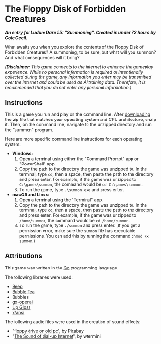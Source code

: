 # The Floppy Disk of Forbidden Creatures

_**An entry for Ludum Dare 55: "Summoning". Created in under 72 hours by Cole Cecil.**_

What awaits you when you explore the contents of the Floppy Disk of Forbidden Creatures? A summoning, to be sure, but what will you summon? And what consequences will it bring?

_(**Disclaimer:** This game connects to the internet to enhance the gameplay experience. While no personal information is required or intentionally collected during the game, any information you enter may be transmitted over the internet and could be used as AI training data. Therefore, it is recommended that you do not enter any personal information.)_

## Instructions

This is a game you run and play on the command line. After [downloading](https://github.com/colececil/the-floppy-disk-of-forbidden-creatures/releases/latest) the zip file that matches your operating system and CPU architecture, unzip it. Then, on the command line, navigate to the unzipped directory and run the "summon" program.

Here are more specific command line instructions for each operating system:

- **Windows:**
  1. Open a terminal using either the "Command Prompt" app or "PowerShell" app.
  2. Copy the path to the directory the game was unzipped to. In the terminal, type `cd`, then a space, then paste the path to the directory and press enter. For example, if the game was unzipped to `C:\games\summon`, the command would be `cd C:\games\summon`.
  3. To run the game, type `.\summon.exe` and press enter.
- **macOS and Linux:**
  1. Open a terminal using the "Terminal" app.
  2. Copy the path to the directory the game was unzipped to. In the terminal, type `cd`, then a space, then paste the path to the directory and press enter. For example, if the game was unzipped to `/home/summon`, the command would be `cd /home/summon`.
  3. To run the game, type `./summon` and press enter. (If you get a permission error, make sure the `summon` file has executable permissions. You can add this by running the command `chmod +x summon`.)
  
## Attributions

This game was written in the [Go](https://go.dev/) programming language.

The following libraries were used:

- [Beep](https://github.com/gopxl/beep)
- [Bubble Tea](https://github.com/charmbracelet/bubbletea)
- [Bubbles](https://github.com/charmbracelet/bubbles)
- [go-openai](https://github.com/sashabaranov/go-openai)
- [Lip Gloss](https://github.com/charmbracelet/lipgloss)
- [x/ansi](https://github.com/charmbracelet/x/tree/main/ansi)

The following audio files were used in the creation of sound effects:

- "[floppy drive on old pc](https://pixabay.com/sound-effects/floppy-drive-on-old-pc-52014/)", by Pixabay
- "[The Sound of dial-up Internet](https://freesound.org/s/546450/)", by wtermini